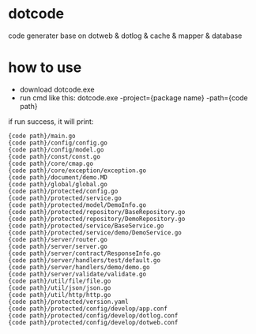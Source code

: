 # dotcode
code generater base on dotweb &amp; dotlog &amp; cache &amp; mapper &amp; database

# how to use
* download dotcode.exe
* run cmd like this: dotcode.exe -project={package name} -path={code path}

if run success, it will print:
```
{code path}/main.go
{code path}/config/config.go
{code path}/config/model.go
{code path}/const/const.go
{code path}/core/cmap.go
{code path}/core/exception/exception.go
{code path}/document/demo.MD
{code path}/global/global.go
{code path}/protected/config.go
{code path}/protected/service.go
{code path}/protected/model/DemoInfo.go
{code path}/protected/repository/BaseRepository.go
{code path}/protected/repository/DemoRepository.go
{code path}/protected/service/BaseService.go
{code path}/protected/service/demo/DemoService.go
{code path}/server/router.go
{code path}/server/server.go
{code path}/server/contract/ResponseInfo.go
{code path}/server/handlers/test/default.go
{code path}/server/handlers/demo/demo.go
{code path}/server/validate/validate.go
{code path}/util/file/file.go
{code path}/util/json/json.go
{code path}/util/http/http.go
{code path}/protected/version.yaml
{code path}/protected/config/develop/app.conf
{code path}/protected/config/develop/dotlog.conf
{code path}/protected/config/develop/dotweb.conf
```
